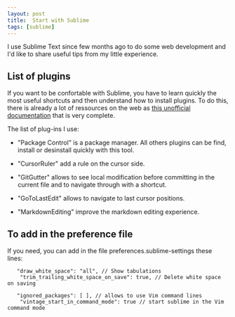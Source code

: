 ```yaml
---
layout: post
title:  Start with Sublime
tags: [sublime]
---
```


I use Sublime Text since few months ago to do some web development and I'd like to share useful tips from my little experience.

## List of plugins

If you want to be confortable with Sublime, you have to learn quickly the most useful shortcuts and then understand how to install plugins. To do this, there is already a lot of ressources on the web as [this unofficial documentation](http://sublime-text-unofficial-documentation.readthedocs.org/en/latest/reference/keyboard_shortcuts_osx.html) that is very complete.

The list of plug-ins I use:

- "Package Control" is a package manager. All others plugins can be find, install or desinstall quickly with this tool.

- "CursorRuler" add a rule on the cursor side.

- "GitGutter" allows to see local modification before committing in the current file and to navigate through with a shortcut.

- "GoToLastEdit" allows to navigate to last cursor positions.

- "MarkdownEditing" improve the markdown editing experience.

## To add in the preference file

If you need, you can add in the file preferences.sublime-settings these lines:

       "draw_white_space": "all", // Show tabulations
        "trim_trailing_white_space_on_save": true, // Delete white space on saving
      
       "ignored_packages": [ ], // allows to use Vim command lines
        "vintage_start_in_command_mode": true // start sublime in the Vim command mode

